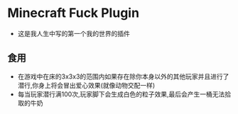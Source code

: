 # Minecraft Fuck Plugin

- 这是我人生中写的第一个我的世界的插件


## 食用

- 在游戏中在床的3x3x3的范围内如果存在除你本身以外的其他玩家并且进行了潜行,你身上将会冒出爱心效果(就像动物交配一样)
- 每当玩家潜行满100次,玩家脚下会生成白色的粒子效果,最后会产生一桶无法拾取的牛奶
